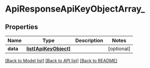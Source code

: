# ApiResponseApiKeyObjectArray_

## Properties
Name | Type | Description | Notes
------------ | ------------- | ------------- | -------------
**data** | [**list[ApiKeyObject]**](ApiKeyObject.md) |  | [optional] 

[[Back to Model list]](../README.md#documentation-for-models) [[Back to API list]](../README.md#documentation-for-api-endpoints) [[Back to README]](../README.md)

